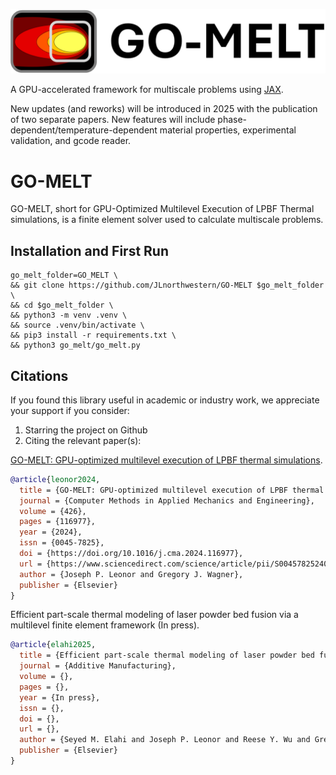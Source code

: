 <p align="middle">
  <img src="docs/materials/GO_MELT_LOGO.png" width="600" />
</p>

A GPU-accelerated framework for multiscale problems using [JAX](https://github.com/google/jax). 

New updates (and reworks) will be introduced in 2025 with the publication of two separate papers. New features will include phase-dependent/temperature-dependent material properties, experimental validation, and gcode reader.

# GO-MELT
GO-MELT, short for GPU-Optimized Multilevel Execution of LPBF Thermal simulations, is a finite element solver used to calculate multiscale problems.

## Installation and First Run
```linux
go_melt_folder=GO_MELT \
&& git clone https://github.com/JLnorthwestern/GO-MELT $go_melt_folder \
&& cd $go_melt_folder \
&& python3 -m venv .venv \
&& source .venv/bin/activate \
&& pip3 install -r requirements.txt \
&& python3 go_melt/go_melt.py
```

## Citations

If you found this library useful in academic or industry work, we appreciate your support if you consider:
1) Starring the project on Github
2) Citing the relevant paper(s):

[GO-MELT: GPU-optimized multilevel execution of LPBF thermal simulations](https://doi.org/10.1016/j.cma.2024.116977).
```bibtex
@article{leonor2024,
  title = {GO-MELT: GPU-optimized multilevel execution of LPBF thermal simulations},
  journal = {Computer Methods in Applied Mechanics and Engineering},
  volume = {426},
  pages = {116977},
  year = {2024},
  issn = {0045-7825},
  doi = {https://doi.org/10.1016/j.cma.2024.116977},
  url = {https://www.sciencedirect.com/science/article/pii/S0045782524002330},
  author = {Joseph P. Leonor and Gregory J. Wagner},
  publisher = {Elsevier}
}
```
Efficient part-scale thermal modeling of laser powder bed fusion via a multilevel finite element framework (In press).
```bibtex
@article{elahi2025,
  title = {Efficient part-scale thermal modeling of laser powder bed fusion via a multilevel finite element framework},
  journal = {Additive Manufacturing},
  volume = {},
  pages = {},
  year = {In press},
  issn = {},
  doi = {},
  url = {},
  author = {Seyed M. Elahi and Joseph P. Leonor and Reese Y. Wu and Gregory J. Wagner},
  publisher = {Elsevier}
}
```
